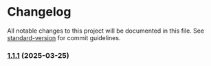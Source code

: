 # Changelog

All notable changes to this project will be documented in this file. See [standard-version](https://github.com/conventional-changelog/standard-version) for commit guidelines.

### [1.1.1](https://github.com/nitinsinha6/Reactnative-GoalApp/compare/v1.1.0...v1.1.1) (2025-03-25)
